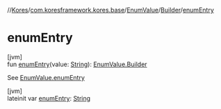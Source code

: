 //[Kores](../../../../index.md)/[com.koresframework.kores.base](../../index.md)/[EnumValue](../index.md)/[Builder](index.md)/[enumEntry](enum-entry.md)

# enumEntry

[jvm]\
fun [enumEntry](enum-entry.md)(value: [String](https://kotlinlang.org/api/latest/jvm/stdlib/kotlin/-string/index.html)): [EnumValue.Builder](index.md)

See [EnumValue.enumEntry](../enum-entry.md)

[jvm]\
lateinit var [enumEntry](enum-entry.md): [String](https://kotlinlang.org/api/latest/jvm/stdlib/kotlin/-string/index.html)

